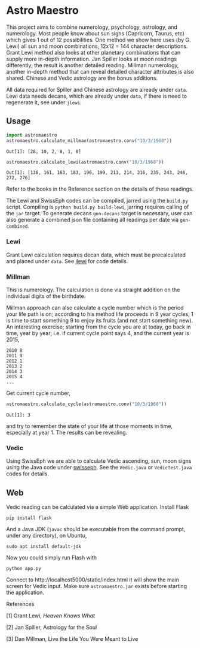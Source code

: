 # Astro Maestro

This project aims to combine numerology, psychology, astrology, and
numerology. Most people know about sun signs (Capricorn, Taurus, etc)
which gives 1 out of 12 possibilities. One method we show here uses
(by G. Lewi) all sun and moon combinations, 12x12 = 144 character
descriptions. Grant Lewi method also looks at other planetary
combinations that can supply more in-depth information. Jan Spiller
looks at moon readings differently; the result is another detailed
reading. Millman numerology, another in-depth method that can reveal
detailed character attributes is also shared. Chinese and Vedic
astrology are the bonus additions.

All data required for Spiller and Chinese astrology are already under
`data`.  Lewi data needs decans, which are already under `data`, if
there is need to regenerate it, see under `jlewi`.

## Usage

```python
import astromaestro
astromaestro.calculate_millman(astromaestro.conv("10/3/1968"))
```

```text
Out[1]: [28, 10, 2, 8, 1, 0]
```

```python
astromaestro.calculate_lewi(astromaestro.conv("10/3/1968"))
```

```text
Out[1]: [136, 161, 163, 183, 196, 199, 211, 214, 216, 235, 243, 246, 272, 276]
```

Refer to the books in the Reference section on the details of these
readings.

The Lewi and SwissEph codes can be compiled, jarred using the
`build.py` script. Compiling is `python build.py build-lewi`, jarring
requires calling of the `jar` target. To generate decans `gen-decans`
target is necessary, user can also generate a combined json file
containing all readings per date via `gen-combined`.

### Lewi

Grant Lewi calculation requires decan data, which must be precalculated
and placed under `data`. See [jlewi](jlewi) for code details.

### Millman

This is numerology. The calculation is done via straight addition on the
individual digits of the birthdate.

Millman approach can also calculate a cycle number which is the period
your life path is on; according to his method life proceeds in 9 year
cycles, 1 is time to start something 9 to enjoy its fruits (and not
start something new). An interesting exercise; starting from the cycle
you are at today, go back in time, year by year; i.e. if current cycle
point says 4, and the current year is 2015,

```
2010 8
2011 9
2012 1
2013 2
2014 3
2015 4
...
```

Get current cycle number,

```python
astromaestro.calculate_cycle(astromaestro.conv("10/3/1968"))
```

```text
Out[1]: 3
```

and try to remember the state of your life at those moments in
time, especially at year 1. The results can be revealing.

### Vedic

Using SwissEph we are able to calculate Vedic ascending, sun, moon signs
using the Java code under [swisseph](jlewi/src/java/swisseph). See the
`Vedic.java` or `VedicTest.java` codes for details.

## Web

Vedic reading can be calculated via a simple Web application. Install
Flask

```
pip install flask
```

And a Java JDK (`javac` should be executable from the command prompt,
under any directory), on Ubuntu,

```
sudo apt install default-jdk
```

Now you could simply run Flash with

```
python app.py
```

Connect to http://localhost5000/static/index.html it will show the
main screen for Vedic input. Make sure `astromaestro.jar` exists
before starting the application.


References

[1] Grant Lewi, *Heaven Knows What*

[2] Jan Spiller, Astrology for the Soul

[3] Dan Millman, Live the Life You Were Meant to Live

